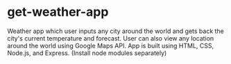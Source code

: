 # get-weather-app
Weather app which user inputs any city around the world and gets back the city's current temperature and forecast. User can also view any location around the world using Google Maps API. App is built using HTML, CSS, Node.js, and Express. (Install node modules separately)
